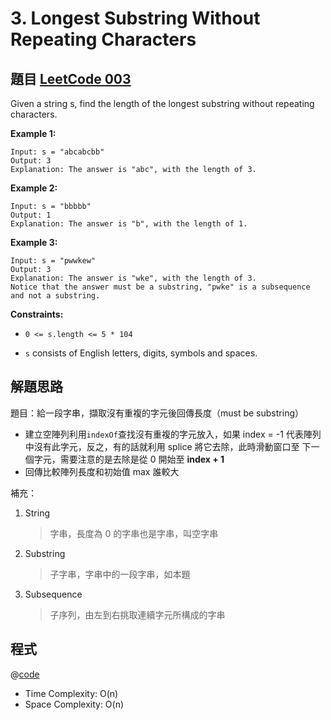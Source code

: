 # 3. Longest Substring Without Repeating Characters

## 題目 [LeetCode 003](https://leetcode.com/problems/longest-substring-without-repeating-characters/)

Given a string s, find the length of the longest substring without repeating characters.

**Example 1:**

```
Input: s = "abcabcbb"
Output: 3
Explanation: The answer is "abc", with the length of 3.
```

**Example 2:**

```
Input: s = "bbbbb"
Output: 1
Explanation: The answer is "b", with the length of 1.
```

**Example 3:**

```
Input: s = "pwwkew"
Output: 3
Explanation: The answer is "wke", with the length of 3.
Notice that the answer must be a substring, "pwke" is a subsequence and not a substring.
```

**Constraints:**

- `0 <= s.length <= 5 * 104`

- `s` consists of English letters, digits, symbols and spaces.

## 解題思路

題目：給一段字串，擷取沒有重複的字元後回傳長度（must be substring）

- 建立空陣列利用`indexOf`查找沒有重複的字元放入，如果 index = -1 代表陣列中沒有此字元，反之，有的話就利用 splice 將它去除，此時滑動窗口至
  下一個字元，需要注意的是去除是從 0 開始至 **index + 1**
- 回傳比較陣列長度和初始值 max 誰較大

補充：

1. String

   > 字串，長度為 0 的字串也是字串，叫空字串

2. Substring

   > 子字串，字串中的一段字串，如本題

3. Subsequence
   > 子序列，由左到右挑取連續字元所構成的字串

## 程式

@[code](./code/LeetCode/LongestSubstringWithoutRepeatingCharacters/index.js)

- Time Complexity: O(n)
- Space Complexity: O(n)
